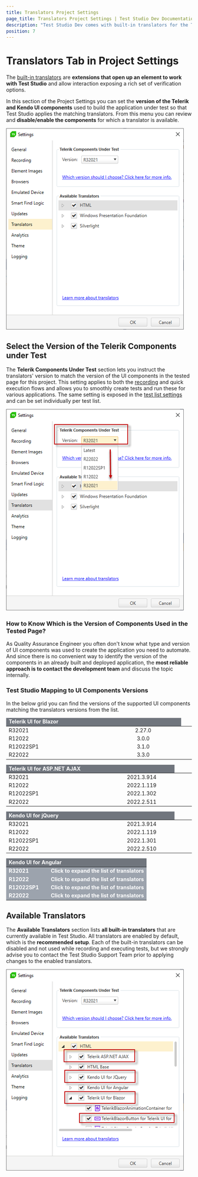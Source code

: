 ```yaml
---
title: Translators Project Settings
page_title: Translators Project Settings | Test Studio Dev Documentation
description: "Test Studio Dev comes with built-in translators for the Telerik components. Test Studio provides Basic translators for HTML, Silverlight, and WPF, and translators built specifically for Telerik AJAX and Silverlight RadControls, KendoUI for jQuery and KendoUI for Angular, Telerik UI for Blazor"
position: 7
---
```

# Translators Tab in Project Settings

The <a href="/features/recorder/translators" target="_blank">built-in translators</a> are __extensions that open up an element to work with Test Studio__ and allow interaction exposing a rich set of verification options.

In this section of the Project Settings you can set the __version of the Telerik and Kendo UI components__ used to build the application under test so that Test Studio applies the matching translators. From this menu you can review and __disable/enable the components__ for which a translator is available.

![Translators][1]

## Select the Version of the Telerik Components under Test

The __Telerik Components Under Test__ section lets you instruct the translators' version to match the version of the UI components in the tested page for this project. This setting applies to both the <a href="/features/recorder/translators" target="_blank">recording</a> and quick execution flows and allows you to smoothly create tests and run these for various applications. The same setting is exposed in the <a href="/features/test-execution/test-list-settings" target="_blank">test list settings</a> and can be set individually per test list.

![Translators version][2]

### How to Know Which is the Version of Components Used in the Tested Page?

As Quality Assurance Engineer you often don't know what type and version of UI components was used to create the application you need to automate. And since there is no convenient way to identify the version of the components in an already built and deployed application, the __most reliable approach is to contact the development team__ and discuss the topic internally.

### Test Studio Mapping to UI Components Versions

In the below grid you can find the versions of the supported UI components matching the translators versions from the list.

<p>
<table class="Tbl k-table">
    <colgroup>
        <col width="50%" />
        <col width="50%" />
    </colgroup>
    <thead>
        <tr>
			<td colspan="6" style="color:white;text-align:center;background-color:#70757d;font-weight:bold;text-align:left;">Telerik UI for Blazor<td>
        </tr>
    </thead>
    <tbody>
        <tr>
            <td>R32021</td>
            <td colspan="6" style="text-align:center;">2.27.0</td>
        </tr>
        <tr>
            <td>R12022</td>
            <td colspan="6" style="text-align:center;">3.0.0</td>
        </tr>
        <tr>
            <td>R12022SP1</td>
            <td colspan="6" style="text-align:center;">3.1.0</td>
        </tr>
        <tr>
            <td>R22022</td>
            <td colspan="6" style="text-align:center;">3.3.0</td>
        </tr>
    </tbody>
</table>
</p>

<p>
<table class="Tbl k-table">
    <colgroup>
        <col width="50%" />
        <col width="50%" />
    </colgroup>
    <thead>
        <tr>
			<td colspan="6" style="color:white;text-align:center;background-color:#70757d;font-weight:bold;text-align:left;">Telerik UI for ASP.NET AJAX<td>
        </tr>
    </thead>
    <tbody>
        <tr>
            <td>R32021</td>
            <td colspan="6" style="text-align:center;">2021.3.914</td>
        </tr>
        <tr>
            <td>R12022</td>
            <td colspan="6" style="text-align:center;">2022.1.119</td>
        </tr>
        <tr>
            <td>R12022SP1</td>
            <td colspan="6" style="text-align:center;">2022.1.302</td>
        </tr>
        <tr>
            <td>R22022</td>
            <td colspan="6" style="text-align:center;">2022.2.511</td>
        </tr>
    </tbody>
</table>
</p>

<p>
<table class="Tbl k-table">
    <colgroup>
        <col width="50%" />
        <col width="50%" />
    </colgroup>
    <thead>
        <tr>
			<td colspan="6" style="color:white;text-align:center;background-color:#70757d;font-weight:bold;text-align:left;">Kendo UI for jQuery<td>
        </tr>
    </thead>
    <tbody>
        <tr>
            <td>R32021</td>
            <td colspan="6" style="text-align:center;">2021.3.914</td>
        </tr>
        <tr>
            <td>R12022</td>
            <td colspan="6" style="text-align:center;">2022.1.119</td>
        </tr>
        <tr>
            <td>R12022SP1</td>
            <td colspan="6" style="text-align:center;">2022.1.301</td>
        </tr>
        <tr>
            <td>R22022</td>
            <td colspan="6" style="text-align:center;">2022.2.510</td>
        </tr>
    </tbody>
</table>
</p>
<p>

<script type="text/javascript">
        function showHideRow(row) {
            $("#" + row).toggle();
            $('#expand'+row[row.length-1]).text(function (i, oldText) {
        return $.trim(oldText) == 'Click to expand the list of translators' ? 'Collapse' : 'Click to expand the list of translators';
		});
        }
</script>

<style>
    #table_detail .hidden_row {
            display: none;
        }
</style>

<table class="Tbl k-table" id="table_detail">
    <colgroup>
        <col width="30%" />
        <col width="70%" />
    </colgroup>
    <thead>
        <tr>
			<td colspan="2" style="color:white;text-align:center;background-color:#70757d;font-weight:bold;text-align:left;">Kendo UI for Angular</td>
        </tr>
    </thead>
    <tbody>
        <tr onclick="showHideRow('hidden_row1');">
            <td style="color:white;text-align:center;background-color:#9ca3ad;font-weight:bold;text-align:left;">R32021</td>
            <td style="color:white;text-align:center;background-color:#9ca3ad;font-weight:bold;text-align:left;cursor: pointer;"><span id="expand1">Click to expand the list of translators</span></td>
        </tr>
        <tr id="hidden_row1" class="hidden_row">
            <td colspan=4>
                <table>
                    <colgroup>
                        <col width="33%" />
                            <col width="34%" />
                            <col width="33%" />
                    </colgroup>
                    <thead>
                        <tr>
                            <td style="font-weight:bold;text-align:left;">Translator Name</td>
                            <td style="font-weight:bold;text-align:left;">Component Name</td>
                            <td style="font-weight:bold;text-align:center;">Component Version</td>
                        </tr>
                    </thead>
                    <tbody>
                        <tr>
                            <td>KendoAngularAutoComplete</td>
                            <td>kendo-angular-dropdowns</td>
                            <td colspan="6" style="text-align:center;">5.4.0</td>
                        </tr>
                        <tr>
                            <td>KendoAngularButton</td>
                            <td>kendo-angular-buttons</td>
                            <td colspan="6" style="text-align:center;">6.3.0</td>
                        </tr>
                        <tr>
                            <td>KendoAngularComboBox</td>
                            <td>kendo-angular-dropdowns</td>
                            <td colspan="6" style="text-align:center;">5.4.0</td>
                        </tr>
                        <tr>
                            <td>KendoAngularDialog</td>
                            <td>kendo-angular-dialog</td>
                            <td colspan="6" style="text-align:center;">5.1.1</td>
                        </tr>
                        <tr>
                            <td>KendoAngularDropdownList</td>
                            <td>kendo-angular-dropdowns</td>
                            <td colspan="6" style="text-align:center;">5.4.0</td>
                        </tr>                        
                        <tr>
                            <td>KendoAngularGrid</td>
                            <td>kendo-angular-grid</td>
                            <td colspan="6" style="text-align:center;">5.4.0</td>
                        </tr>
                        <tr>
                            <td>KendoAngularInputs</td>
                            <td>kendo-angular-inputs</td>
                            <td colspan="6" style="text-align:center;">7.4.0</td>
                        </tr>
                        <tr>
                            <td>KendoAngularPager</td>
                            <td>kendo-angular-pager</td>
                            <td colspan="6" style="text-align:center;">1.0.0</td>
                        </tr>
                        <tr>
                            <td>KendoAngularPanelBar</td>
                            <td>kendo-angular-layout</td>
                            <td colspan="6" style="text-align:center;">6.3.0</td>
                        </tr>
                        <tr>
                            <td>KendoAngularSwitch</td>
                            <td>kendo-angular-inputs</td>
                            <td colspan="6" style="text-align:center;">7.4.0</td>
                        </tr>
                        <tr>
                            <td>KendoAngularTabStrip</td>
                            <td>kendo-angular-layout</td>
                            <td colspan="6" style="text-align:center;">6.3.0</td>
                        </tr>                        
                        <tr>
                            <td>KendoAngularWindow</td>
                            <td>kendo-angular-dialog</td>
                            <td colspan="6" style="text-align:center;">5.1.1</td>
                        </tr>
                    </tbody>
                </table>
            </td>
        </tr>
        <tr onclick="showHideRow('hidden_row2');">
            <td style="color:white;text-align:center;background-color:#9ca3ad;font-weight:bold;text-align:left;">R12022</td>
            <td style="color:white;text-align:center;background-color:#9ca3ad;font-weight:bold;text-align:left;cursor: pointer;"><span id="expand2">Click to expand the list of translators</span></td>
        </tr>
        <tr id="hidden_row2" class="hidden_row">
                <td colspan=4>
                    <table>
                        <colgroup>
                            <col width="33%" />
                            <col width="34%" />
                            <col width="33%" />
                        </colgroup>
                        <thead>
                            <tr>
                                <td style="font-weight:bold;text-align:left;">Translator Name</td>
                                <td style="font-weight:bold;text-align:left;">Component Name</td>
                                <td style="font-weight:font-weight:bold;text-align:center;">Component Version</td>
                            </tr>
                        </thead>
                        <tbody>
                            <tr>
                                <td>KendoAngularAutoComplete</td>
                                <td>kendo-angular-dropdowns</td>
                                <td colspan="6" style="text-align:center;">6.0.0</td>
                            </tr>
                                <td>KendoAngularButton</td>
                                <td>kendo-angular-buttons</td>
                                <td colspan="6" style="text-align:center;">7.0.0</td>
                            </tr>
                            <tr>
                                <td>KendoAngularComboBox</td>
                                <td>kendo-angular-dropdowns</td>
                                <td colspan="6" style="text-align:center;">6.0.0</td>
                            </tr>
                            <tr>
                                <td>KendoAngularDialog</td>
                                <td>kendo-angular-dialog</td>
                                <td colspan="6" style="text-align:center;">6.0.0</td>
                            </tr>
                            <tr>
                                <td>KendoAngularDropdownList</td>
                                <td>kendo-angular-dropdowns</td>
                                <td colspan="6" style="text-align:center;">6.0.0</td>
                            </tr>
                            <tr>
                                <td>KendoAngularGrid</td>
                                <td>kendo-angular-grid</td>
                                <td colspan="6" style="text-align:center;">6.0.0</td>
                            </tr>
                            <tr>
                                <td>KendoAngularInputs</td>
                                <td>kendo-angular-inputs</td>
                                <td colspan="6" style="text-align:center;">8.0.0</td>
                            </tr>
                            <tr>
                                <td>KendoAngularPager</td>
                                <td>kendo-angular-pager</td>
                                <td colspan="6" style="text-align:center;">3.0.0</td>
                            </tr>
                            <tr>
                                <td>KendoAngularPanelBar</td>
                                <td>kendo-angular-layout</td>
                                <td colspan="6" style="text-align:center;">6.4.0</td>
                            </tr>
                            <tr>
                                <td>KendoAngularSwitch</td>
                                <td>kendo-angular-inputs</td>
                                <td colspan="6" style="text-align:center;">8.0.0</td>
                            </tr>
                            <tr>
                                <td>KendoAngularTabStrip</td>
                                <td>kendo-angular-layout</td>
                                <td colspan="6" style="text-align:center;">6.4.0</td>
                            </tr>
                            <tr>
                                <td>KendoAngularWindow</td>
                                <td>kendo-angular-dialog</td>
                                <td colspan="6" style="text-align:center;">6.0.0</td>
                            </tr>
                        </tbody>
                </table>
            </td>
        </tr>
        <tr onclick="showHideRow('hidden_row3');">
            <td style="color:white;text-align:center;background-color:#9ca3ad;font-weight:bold;text-align:left;">R12022SP1</td>
            <td style="color:white;text-align:center;background-color:#9ca3ad;font-weight:bold;text-align:left;cursor: pointer;"><span id="expand3">Click to expand the list of translators</span</td>
        </tr>
        <tr id="hidden_row3" class="hidden_row">
                <td colspan=4>
                    <table>
                        <colgroup>
                            <col width="33%" />
                            <col width="34%" />
                            <col width="33%" />
                        </colgroup>
                        <thead>
                            <tr>
                                <td style="font-weight:bold;text-align:left;">Translator Name</td>
                                <td style="font-weight:bold;text-align:left;">Component Name</td>
                                <td style="font-weight:bold;text-align:center;">Component Version</td>
                            </tr>
                        </thead>
                        <tbody>
                            <tr>
                                <td>KendoAngularAutoComplete</td>
                                <td>kendo-angular-dropdowns</td>
                                <td colspan="6" style="text-align:center;">6.0.1</td>
                            </tr>
                                <td>KendoAngularButton</td>
                                <td>kendo-angular-buttons</td>
                                <td colspan="6" style="text-align:center;">7.0.3</td>
                            </tr>
                            <tr>
                                <td>KendoAngularComboBox</td>
                                <td>kendo-angular-dropdowns</td>
                                <td colspan="6" style="text-align:center;">6.0.1</td>
                            </tr>
                            <tr>
                                <td>KendoAngularDialog</td>
                                <td>kendo-angular-dialog</td>
                                <td colspan="6" style="text-align:center;">6.0.2</td>
                            </tr>
                            <tr>
                                <td>KendoAngularDropdownList</td>
                                <td>kendo-angular-dropdowns</td>
                                <td colspan="6" style="text-align:center;">6.0.1</td>
                            </tr>
                            <tr>
                                <td>KendoAngularGrid</td>
                                <td>kendo-angular-grid</td>
                                <td colspan="6" style="text-align:center;">6.1.0</td>
                            </tr>
                            <tr>
                                <td>KendoAngularInputs</td>
                                <td>kendo-angular-inputs</td>
                                <td colspan="6" style="text-align:center;">8.0.7</td>
                            </tr>
                            <tr>
                                <td>KendoAngularPager</td>
                                <td>kendo-angular-pager</td>
                                <td colspan="6" style="text-align:center;">3.0.2</td>
                            </tr>
                            <tr>
                                <td>KendoAngularPanelBar</td>
                                <td>kendo-angular-layout</td>
                                <td colspan="6" style="text-align:center;">6.5.1</td>
                            </tr>
                            <tr>
                                <td>KendoAngularSwitch</td>
                                <td>kendo-angular-inputs</td>
                                <td colspan="6" style="text-align:center;">8.0.7</td>
                            </tr>
                            <tr>
                                <td>KendoAngularTabStrip</td>
                                <td>kendo-angular-layout</td>
                                <td colspan="6" style="text-align:center;">6.5.1</td>
                            </tr>
                            <tr>
                                <td>KendoAngularWindow</td>
                                <td>kendo-angular-dialog</td>
                                <td colspan="6" style="text-align:center;">6.0.2</td>
                            </tr>
                        </tbody>
                </table>
            </td>
        </tr>
        <tr onclick="showHideRow('hidden_row3');">
            <td style="color:white;text-align:center;background-color:#9ca3ad;font-weight:bold;text-align:left;">R22022</td>
            <td style="color:white;text-align:center;background-color:#9ca3ad;font-weight:bold;text-align:left;cursor: pointer;"><span id="expand3">Click to expand the list of translators</span</td>
        </tr>
        <tr id="hidden_row3" class="hidden_row">
                <td colspan=4>
                    <table>
                        <colgroup>
                            <col width="33%" />
                            <col width="34%" />
                            <col width="33%" />
                        </colgroup>
                        <thead>
                            <tr>
                                <td style="font-weight:bold;text-align:left;">Translator Name</td>
                                <td style="font-weight:bold;text-align:left;">Component Name</td>
                                <td style="font-weight:bold;text-align:center;">Component Version</td>
                            </tr>
                        </thead>
                        <tbody>
                            <tr>
                                <td>KendoAngularAutoComplete</td>
                                <td>kendo-angular-dropdowns</td>
                                <td colspan="6" style="text-align:center;">7.0.1</td>
                            </tr>
                                <td>KendoAngularButton</td>
                                <td>kendo-angular-buttons</td>
                                <td colspan="6" style="text-align:center;">8.0.0</td>
                            </tr>
                            <tr>
                                <td>KendoAngularComboBox</td>
                                <td>kendo-angular-dropdowns</td>
                                <td colspan="6" style="text-align:center;">7.0.1</td>
                            </tr>
                            <tr>
                                <td>KendoAngularDialog</td>
                                <td>kendo-angular-dialog</td>
                                <td colspan="6" style="text-align:center;">7.0.0</td>
                            </tr>
                            <tr>
                                <td>KendoAngularDropdownList</td>
                                <td>kendo-angular-dropdowns</td>
                                <td colspan="6" style="text-align:center;">7.0.1</td>
                            </tr>
                            <tr>
                                <td>KendoAngularGrid</td>
                                <td>kendo-angular-grid</td>
                                <td colspan="6" style="text-align:center;">7.0.1</td>
                            </tr>
                            <tr>
                                <td>KendoAngularInputs</td>
                                <td>kendo-angular-inputs</td>
                                <td colspan="6" style="text-align:center;">9.0.1</td>
                            </tr>
                            <tr>
                                <td>KendoAngularPager</td>
                                <td>kendo-angular-pager</td>
                                <td colspan="6" style="text-align:center;">4.0.0</td>
                            </tr>
                            <tr>
                                <td>KendoAngularPanelBar</td>
                                <td>kendo-angular-layout</td>
                                <td colspan="6" style="text-align:center;">7.0.1</td>
                            </tr>
                            <tr>
                                <td>KendoAngularSwitch</td>
                                <td>kendo-angular-inputs</td>
                                <td colspan="6" style="text-align:center;">9.0.1</td>
                            </tr>
                            <tr>
                                <td>KendoAngularTabStrip</td>
                                <td>kendo-angular-layout</td>
                                <td colspan="6" style="text-align:center;">7.0.1</td>
                            </tr>
                            <tr>
                                <td>KendoAngularWindow</td>
                                <td>kendo-angular-dialog</td>
                                <td colspan="6" style="text-align:center;">7.0.0</td>
                            </tr>
                        </tbody>
                </table>
            </td>
        </tr>
    </tbody>
</table>
</p>

## Available Translators

The __Available Translators__ section lists __all built-in translators__ that are currently available in Test Studio. All translators are enabled by default, which is the __recommended setup__. Each of the built-in translators can be disabled and not used while recording and executing tests, but we strongly advise you to contact the Test Studio Support Team prior to applying changes to the enabled translators.

![Available Translators][3]

[1]: images/translators/fig1.png
[2]: images/translators/fig2.png
[3]: images/translators/fig3.png